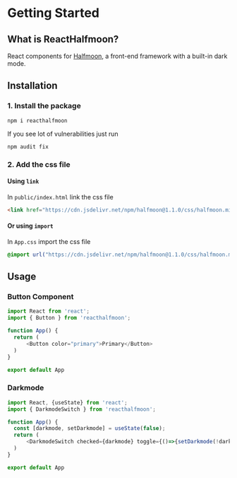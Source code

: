 # Getting Started

## What is ReactHalfmoon?
React components for [Halfmoon](https://www.gethalfmoon.com/), a front-end framework with a built-in dark mode.

## Installation

### 1. Install the package

```
npm i reacthalfmoon
```

If you see lot of vulnerabilities just run

```
npm audit fix
```

### 2. Add the css file

#### Using `link`
In `public/index.html` link the css file

```html
<link href="https://cdn.jsdelivr.net/npm/halfmoon@1.1.0/css/halfmoon.min.css" rel="stylesheet" />
```

#### Or using `import`
In `App.css` import the css file

```css
@import url("https://cdn.jsdelivr.net/npm/halfmoon@1.1.0/css/halfmoon.min.css");
```

## Usage

### **Button Component**

```js
import React from 'react';
import { Button } from 'reacthalfmoon';

function App() {
  return (
      <Button color="primary">Primary</Button>
  )
}

export default App
```

### **Darkmode**

```js
import React, {useState} from 'react';
import { DarkmodeSwitch } from 'reacthalfmoon';

function App() {
  const [darkmode, setDarkmode] = useState(false);
  return (
      <DarkmodeSwitch checked={darkmode} toggle={()=>{setDarkmode(!darkmode)}} />
  )
}

export default App
```